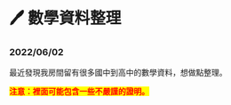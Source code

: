 # 🖊 數學資料整理

### 2022/06/02

最近發現我房間留有很多國中到高中的數學資料，想做點整理。

<mark style="color:red;">**注意：裡面可能包含一些不嚴謹的證明。**</mark>

